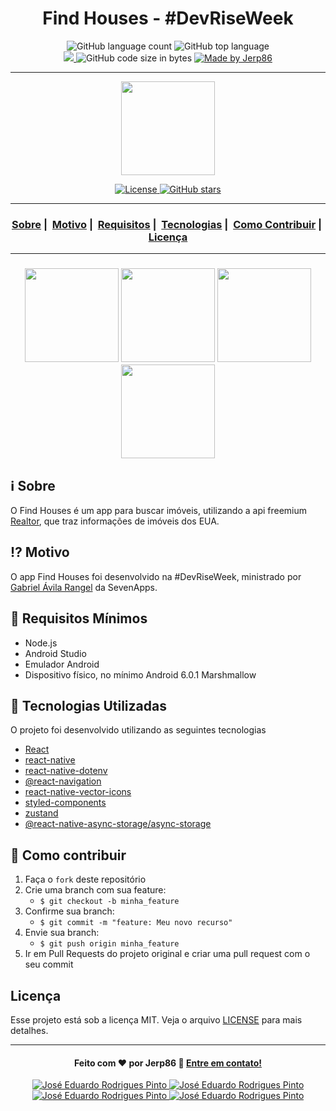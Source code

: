 <h1 align="center">Find Houses - #DevRiseWeek</h1>

<p align="center">
  <img alt="GitHub language count" src="https://img.shields.io/github/languages/count/jerp86/FindHouses">

  <img alt="GitHub top language" src="https://img.shields.io/github/languages/top/jerp86/FindHouses?logo=typescript">

  <br>

  <a href="https://www.codacy.com/manual/jerp86/FindHouses?utm_source=github.com&amp;utm_medium=referral&amp;utm_content=jerp86/FindHouses&amp;utm_campaign=Badge_Grade">
    <img src="https://app.codacy.com/project/badge/Grade/6dd6b46abeb14e99935a2b9ac5c6ede2"/>
  </a>

  <img alt="GitHub code size in bytes" src="https://img.shields.io/github/last-commit/jerp86/FindHouses">

  <a href="https://www.linkedin.com/in/jerp/">
    <img alt="Made by Jerp86" src="https://img.shields.io/badge/made%20by-Jerp86-%2304D361">
  </a>
</p>

---

<p align="center">
  <img src="https://user-images.githubusercontent.com/54115624/114282242-19a47400-9a19-11eb-8733-eab528eade52.png" width="150" heigth="150">
</p>

<p align="center">
  <a href="LICENSE">
    <img alt="License" src="https://img.shields.io/badge/license-MIT-%23F8952D">
    <a href="https://github.com/jerp86/FindHouses/stargazers"><img alt="GitHub stars" src="https://img.shields.io/github/stars/jerp86/FindHouses"></a>
  </a>
</p>

---

<h3 align="center">
  <a href="#information_source-sobre">Sobre</a>&nbsp;|&nbsp;
  <a href="#interrobang-motivo">Motivo</a>&nbsp;|&nbsp;
  <a href="#seedling-requisitos-mínimos">Requisitos</a>&nbsp;|&nbsp;
  <a href="#rocket-tecnologias-utilizadas">Tecnologias</a>&nbsp;|&nbsp;
  <a href="#link-como-contribuir">Como Contribuir</a>&nbsp;|&nbsp;
  <a href="#licença">Licença</a>
</h3>

---

<h3 align="center">
  <img src="https://user-images.githubusercontent.com/54115624/114282253-27f29000-9a19-11eb-953d-2a20c548545c.png" width="150">
  <img src="https://user-images.githubusercontent.com/54115624/114282256-2cb74400-9a19-11eb-96bd-b02edd004905.png" width="150">
  <img src="https://user-images.githubusercontent.com/54115624/114282257-304acb00-9a19-11eb-9cba-34df95d65708.png" width="150">
  <img src="https://user-images.githubusercontent.com/54115624/114282259-32148e80-9a19-11eb-8a23-3c2bd64bc7aa.png" width="150">
</h3>

## :information_source: Sobre

O Find Houses é um app para buscar imóveis, utilizando a api freemium [Realtor](https://rapidapi.com/apidojo/api/realtor), que traz informações de imóveis dos EUA.

## :interrobang: Motivo

O app Find Houses foi desenvolvido na #DevRiseWeek, ministrado por [Gabriel Ávila Rangel](https://github.com/gabrielrangel95) da SevenApps.

## :seedling: Requisitos Mínimos

- Node.js
- Android Studio
- Emulador Android
- Dispositivo físico, no mínimo Android 6.0.1 Marshmallow

## :rocket: Tecnologias Utilizadas

O projeto foi desenvolvido utilizando as seguintes tecnologias

- [React](https://reactjs.org/)
- [react-native](https://reactnative.dev/)
- [react-native-dotenv](https://github.com/goatandsheep/react-native-dotenv#react-native-dotenv-)
- [@react-navigation](https://reactnavigation.org/)
- [react-native-vector-icons](https://github.com/oblador/react-native-vector-icons#readme)
- [styled-components](https://styled-components.com/)
- [zustand](https://zustand.surge.sh/)
- [@react-native-async-storage/async-storage](https://react-native-async-storage.github.io/async-storage/)

## :link: Como contribuir

1. Faça o `fork` deste repositório
2. Crie uma branch com sua feature:
   - `$ git checkout -b minha_feature`
3. Confirme sua branch:
   - `$ git commit -m "feature: Meu novo recurso"`
4. Envie sua branch:
   - `$ git push origin minha_feature`
5. Ir em Pull Requests do projeto original e criar uma pull request com o seu commit

## Licença

Esse projeto está sob a licença MIT. Veja o arquivo [LICENSE](LICENSE) para mais detalhes.

---

<h4 align="center">
  Feito com ❤️ por Jerp86 👋️ <a href="mailto:jerp4@hotmail.com">Entre em contato!</a>
</h4>

<p align="center">
  <a href="https://www.linkedin.com/in/jerp/">
    <img alt="José Eduardo Rodrigues Pinto" src="https://img.shields.io/badge/LinkedIn-jerp-0e76a8?style=flat&logoColor=white&logo=linkedin">
  </a>
  <a href="https://www.facebook.com/jerpbtu">
    <img alt="José Eduardo Rodrigues Pinto" src="https://img.shields.io/badge/Facebook-jerpbtu-1778F2?style=flat&logoColor=white&logo=facebook">
  </a>
  <a href="https://www.instagram.com/jerpbtu/">
    <img alt="José Eduardo Rodrigues Pinto" src="https://img.shields.io/badge/Instagram-@jerpbtu-833AB4?style=flat&logoColor=white&logo=instagram">
  </a>
  <a href="https://twitter.com/jerpbtu">
    <img alt="José Eduardo Rodrigues Pinto" src="https://img.shields.io/twitter/follow/jerpbtu?style=flat&logoColor=white&logo=Twitter">
  </a>
</p>
